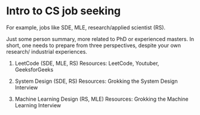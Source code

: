 # Intro to CS job seeking

For example, jobs like SDE, MLE, research/applied scientist (RS).

Just some person summary, more related to PhD or experienced masters. In short, one needs to prepare from three perspectives, despite your own research/ industrial experiences.

1. LeetCode (SDE, MLE, RS)
Resources: LeetCode, Youtuber, GeeksforGeeks

2. System Design (SDE, RS)
Resources: Grokking the System Design Interview

3. Machine Learning Design (RS, MLE)
Resources: Grokking the Machine Learning Interview


